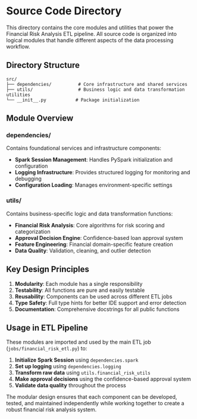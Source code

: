 # Source Code Directory

This directory contains the core modules and utilities that power the Financial Risk Analysis ETL pipeline. All source code is organized into logical modules that handle different aspects of the data processing workflow.

## Directory Structure

```
src/
├── dependencies/          # Core infrastructure and shared services
├── utils/                 # Business logic and data transformation utilities
└── __init__.py           # Package initialization
```

## Module Overview

### dependencies/
Contains foundational services and infrastructure components:
- **Spark Session Management**: Handles PySpark initialization and configuration
- **Logging Infrastructure**: Provides structured logging for monitoring and debugging
- **Configuration Loading**: Manages environment-specific settings

### utils/
Contains business-specific logic and data transformation functions:
- **Financial Risk Analysis**: Core algorithms for risk scoring and categorization
- **Approval Decision Engine**: Confidence-based loan approval system
- **Feature Engineering**: Financial domain-specific feature creation
- **Data Quality**: Validation, cleaning, and outlier detection

## Key Design Principles

1. **Modularity**: Each module has a single responsibility
2. **Testability**: All functions are pure and easily testable
3. **Reusability**: Components can be used across different ETL jobs
4. **Type Safety**: Full type hints for better IDE support and error detection
5. **Documentation**: Comprehensive docstrings for all public functions

## Usage in ETL Pipeline

These modules are imported and used by the main ETL job (`jobs/financial_risk_etl.py`) to:

1. **Initialize Spark Session** using `dependencies.spark`
2. **Set up logging** using `dependencies.logging`
3. **Transform raw data** using `utils.financial_risk_utils`
4. **Make approval decisions** using the confidence-based approval system
5. **Validate data quality** throughout the process

The modular design ensures that each component can be developed, tested, and maintained independently while working together to create a robust financial risk analysis system. 